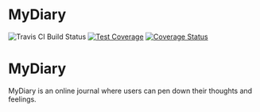 # MyDiary
![Travis CI Build Status](https://travis-ci.org/elvis-o/MyDiary.svg?branch=deploy)
[![Test Coverage](https://api.codeclimate.com/v1/badges/2b023799b47b010d9ea6/test_coverage)](https://codeclimate.com/github/elvis-o/MyDiary/test_coverage)
[![Coverage Status](https://coveralls.io/repos/github/elvis-o/MyDiary/badge.svg?branch=deploy)](https://coveralls.io/github/elvis-o/MyDiary?branch=deploy)

# MyDiary
MyDiary is an online journal where users can pen down their thoughts and feelings.
